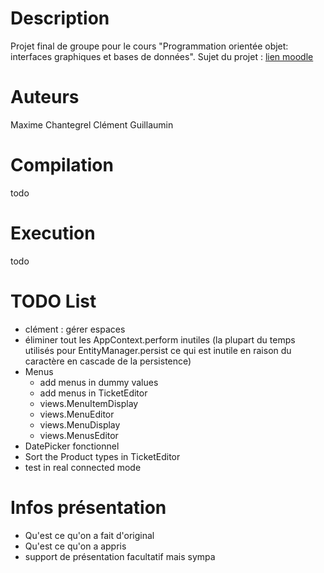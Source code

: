 # Description

Projet final de groupe pour le cours "Programmation orientée objet: interfaces graphiques et bases de données".
Sujet du projet : [lien moodle](https://moodle2425.centralelille.fr/pluginfile.php/23913/mod_resource/content/4/le3_poo_projet.pdf)

# Auteurs

Maxime Chantegrel
Clément Guillaumin

# Compilation
todo 

# Execution
todo


# TODO List

- clément : gérer espaces
- éliminer tout les AppContext.perform inutiles (la plupart du temps utilisés pour EntityManager.persist ce qui est inutile en raison du caractère en cascade de la persistence)
- Menus
  - add menus in dummy values
  - add menus in TicketEditor
  - views.MenuItemDisplay
  - views.MenuEditor
  - views.MenuDisplay
  - views.MenusEditor
- DatePicker fonctionnel
- Sort the Product types in TicketEditor
- test in real connected mode

# Infos présentation

- Qu'est ce qu'on a fait d'original
- Qu'est ce qu'on a appris
- support de présentation facultatif mais sympa